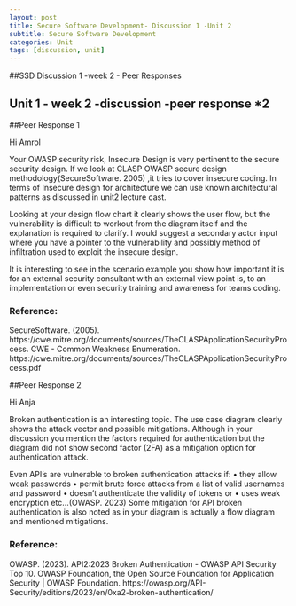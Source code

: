 ```yaml
---
layout: post
title: Secure Software Development- Discussion 1 -Unit 2
subtitle: Secure Software Development
categories: Unit 
tags: [discussion, unit]
---
```


##SSD Discussion 1 -week 2 - Peer Responses 

<H2>Unit 1 - week 2 -discussion -peer response *2 </H2>

##Peer Response 1

<H>Hi Amrol</H>
<p>Your OWASP security risk, Insecure Design is very pertinent to the secure security design. If we look at CLASP OWASP secure design methodology(SecureSoftware. 2005) ,it tries to cover insecure coding. In terms of Insecure design for architecture we can use known architectural patterns as discussed in unit2 lecture cast. <p>
<p>Looking at your design flow chart  it clearly shows the user flow, but the vulnerability is difficult to workout from the diagram itself and the explanation is required to clarify. I would suggest a secondary actor input where you have a pointer to the vulnerability and possibly method of infiltration used to exploit the insecure design.</p>
<p>It is interesting to see in the scenario example you show how important it is for an external security   consultant with an external view point is, to an implementation or even security training and awareness for teams coding.</p>


<H3>Reference:</H3>
<p>SecureSoftware. (2005). https://cwe.mitre.org/documents/sources/TheCLASPApplicationSecurityProcess. CWE - Common Weakness Enumeration. https://cwe.mitre.org/documents/sources/TheCLASPApplicationSecurityProcess.pdf </p>



##Peer Response 2

<p>Hi Anja</p>
<p>Broken authentication is an interesting topic. The use case diagram clearly shows the attack vector and possible mitigations. Although in your discussion you mention the factors required for authentication but the diagram did not show second factor (2FA) as a mitigation option for authentication attack.</p>
<p>Even API’s are vulnerable to broken authentication attacks if:
•	 they allow weak passwords 
•	 permit brute force attacks from a list of valid usernames and password
•	doesn’t authenticate the validity of tokens or 
•	uses weak encryption etc...(OWASP. 2023)
 Some mitigation for API broken authentication is also noted as in your diagram is actually a flow diagram and mentioned mitigations.</p>

<H3>Reference: </H3>
<p>OWASP. (2023). API2:2023 Broken Authentication - OWASP API Security Top 10. OWASP Foundation, the Open Source Foundation for Application Security | OWASP Foundation. https://owasp.org/API-Security/editions/2023/en/0xa2-broken-authentication/ </p>

